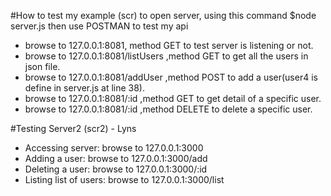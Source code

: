 #How to test my example (scr)
to open server, using this command
$node server.js
then use POSTMAN to test my api
+ browse to 127.0.0.1:8081, method GET to test server is listening or not.
+ browse to 127.0.0.1:8081/listUsers ,method GET to get all the users in json file.
+ browse to 127.0.0.1:8081/addUser ,method POST to add a user(user4 is define in server.js at line 38).
+ browse to 127.0.0.1:8081/:id ,method GET to get detail of a specific user.
+ browse to 127.0.0.1:8081/:id ,method DELETE to delete a specific user.

#Testing Server2 (scr2) - Lyns
+ Accessing server: browse to 127.0.0.1:3000
+ Adding a user: browse to 127.0.0.1:3000/add
+ Deleting a user: browse to 127.0.0.1:3000/:id 
+ Listing list of users: browse to 127.0.0.1:3000/list 
